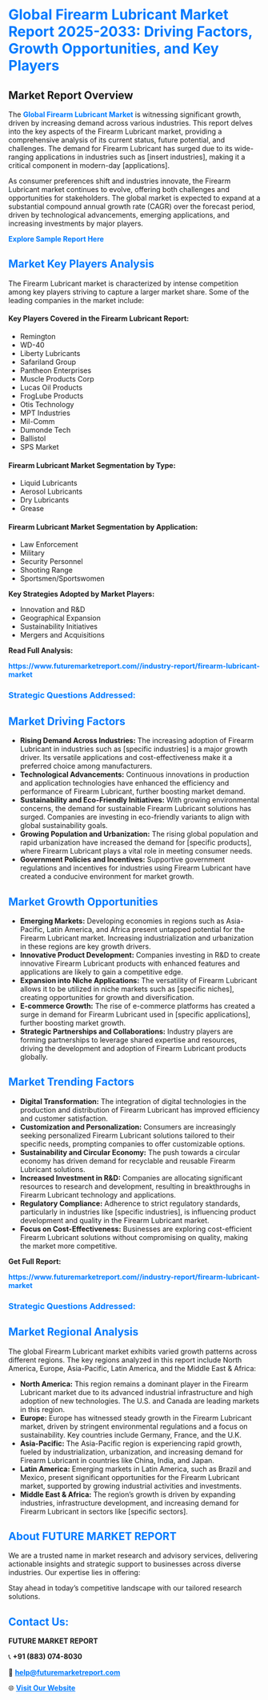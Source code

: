 <h1 style="color: #007BFF;">Global Firearm Lubricant Market Report 2025-2033: Driving Factors, Growth Opportunities, and Key Players</h1>

<section id="overview">
<h2>Market Report Overview</h2>
<p>The <a href="https://www.futuremarketreport.com//industry-report/firearm-lubricant-market" style="color: #007BFF; text-decoration: none;"><strong>Global Firearm Lubricant Market</strong></a> is witnessing significant growth, driven by increasing demand across various industries. This report delves into the key aspects of the Firearm Lubricant market, providing a comprehensive analysis of its current status, future potential, and challenges. The demand for Firearm Lubricant has surged due to its wide-ranging applications in industries such as [insert industries], making it a critical component in modern-day [applications].</p>
<p>As consumer preferences shift and industries innovate, the Firearm Lubricant market continues to evolve, offering both challenges and opportunities for stakeholders. The global market is expected to expand at a substantial compound annual growth rate (CAGR) over the forecast period, driven by technological advancements, emerging applications, and increasing investments by major players.</p>
</section>

<section id="overview">
<p><a href="https://www.futuremarketreport.com//request-sample/reportId=50416" style="color: #007BFF; text-decoration: none;"><strong>Explore Sample Report Here</strong></a></p>
</section>

<section id="key-players">
<h2 style="color: #007BFF;">Market Key Players Analysis</h2>
<p>The Firearm Lubricant market is characterized by intense competition among key players striving to capture a larger market share. Some of the leading companies in the market include:</p>
<h4>Key Players Covered in the Firearm Lubricant Report:</h4>
<ul><li>Remington</li><li>WD-40</li><li>Liberty Lubricants</li><li>Safariland Group</li><li>Pantheon Enterprises</li><li>Muscle Products Corp</li><li>Lucas Oil Products</li><li>FrogLube Products</li><li>Otis Technology</li><li>MPT Industries</li><li>Mil-Comm</li><li>Dumonde Tech</li><li>Ballistol</li><li>SPS Market</li></ul>
<h4>Firearm Lubricant Market Segmentation by Type:</h4>
<ul><li>Liquid Lubricants</li><li>Aerosol Lubricants</li><li>Dry Lubricants</li><li>Grease</li></ul>

<h4>Firearm Lubricant Market Segmentation by Application:</h4>
<ul><li>Law Enforcement</li><li>Military</li><li>Security Personnel</li><li>Shooting Range</li><li>Sportsmen/Sportswomen</li></ul>
<p><strong>Key Strategies Adopted by Market Players:</strong></p>
<ul>
<li>Innovation and R&D</li>
<li>Geographical Expansion</li>
<li>Sustainability Initiatives</li>
<li>Mergers and Acquisitions</li>
</ul>
</section>

<section>
<p><strong>Read Full Analysis: </strong></p><a href="https://www.futuremarketreport.com//industry-report/firearm-lubricant-market" style="color: #007BFF; text-decoration: none;"><strong>https://www.futuremarketreport.com//industry-report/firearm-lubricant-market</strong></a>
<h3 style="color: #007BFF;">Strategic Questions Addressed:</h3>
</section>

<section id="driving-factors">
<h2 style="color: #007BFF;">Market Driving Factors</h2>
<ul>
<li><strong>Rising Demand Across Industries:</strong> The increasing adoption of Firearm Lubricant in industries such as [specific industries] is a major growth driver. Its versatile applications and cost-effectiveness make it a preferred choice among manufacturers.</li>
<li><strong>Technological Advancements:</strong> Continuous innovations in production and application technologies have enhanced the efficiency and performance of Firearm Lubricant, further boosting market demand.</li>
<li><strong>Sustainability and Eco-Friendly Initiatives:</strong> With growing environmental concerns, the demand for sustainable Firearm Lubricant solutions has surged. Companies are investing in eco-friendly variants to align with global sustainability goals.</li>
<li><strong>Growing Population and Urbanization:</strong> The rising global population and rapid urbanization have increased the demand for [specific products], where Firearm Lubricant plays a vital role in meeting consumer needs.</li>
<li><strong>Government Policies and Incentives:</strong> Supportive government regulations and incentives for industries using Firearm Lubricant have created a conducive environment for market growth.</li>
</ul>
</section>

<section id="growth-opportunities">
<h2 style="color: #007BFF;">Market Growth Opportunities</h2>
<ul>
<li><strong>Emerging Markets:</strong> Developing economies in regions such as Asia-Pacific, Latin America, and Africa present untapped potential for the Firearm Lubricant market. Increasing industrialization and urbanization in these regions are key growth drivers.</li>
<li><strong>Innovative Product Development:</strong> Companies investing in R&D to create innovative Firearm Lubricant products with enhanced features and applications are likely to gain a competitive edge.</li>
<li><strong>Expansion into Niche Applications:</strong> The versatility of Firearm Lubricant allows it to be utilized in niche markets such as [specific niches], creating opportunities for growth and diversification.</li>
<li><strong>E-commerce Growth:</strong> The rise of e-commerce platforms has created a surge in demand for Firearm Lubricant used in [specific applications], further boosting market growth.</li>
<li><strong>Strategic Partnerships and Collaborations:</strong> Industry players are forming partnerships to leverage shared expertise and resources, driving the development and adoption of Firearm Lubricant products globally.</li>
</ul>
</section>

<section id="trending-factors">
<h2 style="color: #007BFF;">Market Trending Factors</h2>
<ul>
<li><strong>Digital Transformation:</strong> The integration of digital technologies in the production and distribution of Firearm Lubricant has improved efficiency and customer satisfaction.</li>
<li><strong>Customization and Personalization:</strong> Consumers are increasingly seeking personalized Firearm Lubricant solutions tailored to their specific needs, prompting companies to offer customizable options.</li>
<li><strong>Sustainability and Circular Economy:</strong> The push towards a circular economy has driven demand for recyclable and reusable Firearm Lubricant solutions.</li>
<li><strong>Increased Investment in R&D:</strong> Companies are allocating significant resources to research and development, resulting in breakthroughs in Firearm Lubricant technology and applications.</li>
<li><strong>Regulatory Compliance:</strong> Adherence to strict regulatory standards, particularly in industries like [specific industries], is influencing product development and quality in the Firearm Lubricant market.</li>
<li><strong>Focus on Cost-Effectiveness:</strong> Businesses are exploring cost-efficient Firearm Lubricant solutions without compromising on quality, making the market more competitive.</li>
</ul>
</section>

<section>
<p><strong>Get Full Report: </strong></p><a href="https://www.futuremarketreport.com//industry-report/firearm-lubricant-market" style="color: #007BFF; text-decoration: none;"><strong>https://www.futuremarketreport.com//industry-report/firearm-lubricant-market</strong></a>
<h3 style="color: #007BFF;">Strategic Questions Addressed:</h3>
</section>


<section id="regional-analysis">
<h2 style="color: #007BFF;">Market Regional Analysis</h2>
<p>The global Firearm Lubricant market exhibits varied growth patterns across different regions. The key regions analyzed in this report include North America, Europe, Asia-Pacific, Latin America, and the Middle East & Africa:</p>
<ul>
<li><strong>North America:</strong> This region remains a dominant player in the Firearm Lubricant market due to its advanced industrial infrastructure and high adoption of new technologies. The U.S. and Canada are leading markets in this region.</li>
<li><strong>Europe:</strong> Europe has witnessed steady growth in the Firearm Lubricant market, driven by stringent environmental regulations and a focus on sustainability. Key countries include Germany, France, and the U.K.</li>
<li><strong>Asia-Pacific:</strong> The Asia-Pacific region is experiencing rapid growth, fueled by industrialization, urbanization, and increasing demand for Firearm Lubricant in countries like China, India, and Japan.</li>
<li><strong>Latin America:</strong> Emerging markets in Latin America, such as Brazil and Mexico, present significant opportunities for the Firearm Lubricant market, supported by growing industrial activities and investments.</li>
<li><strong>Middle East & Africa:</strong> The region’s growth is driven by expanding industries, infrastructure development, and increasing demand for Firearm Lubricant in sectors like [specific sectors].</li>
</ul>
</section>

<footer>
<h2 style="color: #007BFF;">About FUTURE MARKET REPORT</h2>
<p>We are a trusted name in market research and advisory services, delivering actionable insights and strategic support to businesses across diverse industries. Our expertise lies in offering:</p>

<p>Stay ahead in today’s competitive landscape with our tailored research solutions.</p>

<h2 style="color: #007BFF;">Contact Us:</h2>
<p><strong>FUTURE MARKET REPORT</strong></p>
<p>📞 <strong>+91 (883) 074-8030</strong></p>
<p>📧 <strong><a href="mailto:help@futuremarketreport.com" style="color: #007BFF;">help@futuremarketreport.com</a></strong></p>
<p>🌐 <strong><a href="https://www.futuremarketreport.com/" style="color: #007BFF;">Visit Our Website</a></strong></p>
</footer>